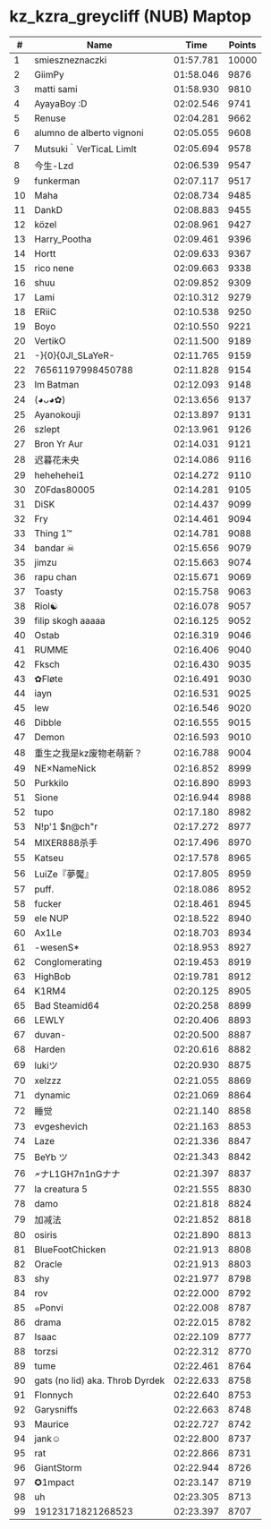 # kz_kzra_greycliff (NUB) Maptop

|  # | Name | Time | Points |
|-------------- | -------------- | -------------- | -------------- | 
| 1 | smieszneznaczki | 01:57.781 | 10000 | 
| 2 | GiimPy | 01:58.046 | 9876 | 
| 3 | matti sami | 01:58.930 | 9810 | 
| 4 | AyayaBoy :D | 02:02.546 | 9741 | 
| 5 | Renuse | 02:04.281 | 9662 | 
| 6 | alumno de alberto vignoni | 02:05.055 | 9608 | 
| 7 | Mutsuki｀VerTicaL LimIt | 02:05.694 | 9578 | 
| 8 | 今生-Lzd | 02:06.539 | 9547 | 
| 9 | funkerman | 02:07.117 | 9517 | 
| 10 | Maha | 02:08.734 | 9485 | 
| 11 | DankD | 02:08.883 | 9455 | 
| 12 | közel | 02:08.961 | 9427 | 
| 13 | Harry_Pootha | 02:09.461 | 9396 | 
| 14 | Hortt | 02:09.633 | 9367 | 
| 15 | rico nene | 02:09.663 | 9338 | 
| 16 | shuu | 02:09.852 | 9309 | 
| 17 | Lami | 02:10.312 | 9279 | 
| 18 | ERiiC | 02:10.538 | 9250 | 
| 19 | Boyo | 02:10.550 | 9221 | 
| 20 | VertikO | 02:11.500 | 9189 | 
| 21 | -}{0}{0JI_SLaYeR- | 02:11.765 | 9159 | 
| 22 | 76561197998450788 | 02:11.828 | 9154 | 
| 23 | Im Batman | 02:12.093 | 9148 | 
| 24 | (◕ᴗ◕✿) | 02:13.656 | 9137 | 
| 25 | Ayanokouji | 02:13.897 | 9131 | 
| 26 | szlept | 02:13.961 | 9126 | 
| 27 | Bron Yr Aur | 02:14.031 | 9121 | 
| 28 | 迟暮花未央 | 02:14.086 | 9116 | 
| 29 | hehehehei1 | 02:14.272 | 9110 | 
| 30 | Z0Fdas80005 | 02:14.281 | 9105 | 
| 31 | DiSK | 02:14.437 | 9099 | 
| 32 | Fry | 02:14.461 | 9094 | 
| 33 | Thing 1™ | 02:14.781 | 9088 | 
| 34 | bandar ☠ | 02:15.656 | 9079 | 
| 35 | jimzu | 02:15.663 | 9074 | 
| 36 | rapu chan | 02:15.671 | 9069 | 
| 37 | Toasty | 02:15.758 | 9063 | 
| 38 | Riol☯ | 02:16.078 | 9057 | 
| 39 | filip skogh aaaaa | 02:16.125 | 9052 | 
| 40 | Ostab | 02:16.319 | 9046 | 
| 41 | RUMME | 02:16.406 | 9040 | 
| 42 | Fksch | 02:16.430 | 9035 | 
| 43 | ✿Fløte | 02:16.491 | 9030 | 
| 44 | iayn | 02:16.531 | 9025 | 
| 45 | lew | 02:16.546 | 9020 | 
| 46 | Dibble | 02:16.555 | 9015 | 
| 47 | Demon | 02:16.593 | 9010 | 
| 48 | 重生之我是kz废物老萌新？ | 02:16.788 | 9004 | 
| 49 | NE×NameNick | 02:16.852 | 8999 | 
| 50 | Purkkilo | 02:16.890 | 8993 | 
| 51 | Sione | 02:16.944 | 8988 | 
| 52 | tupo | 02:17.180 | 8982 | 
| 53 | N!p'1 $n@ch"r | 02:17.272 | 8977 | 
| 54 | MIXER888杀手 | 02:17.496 | 8970 | 
| 55 | Katseu | 02:17.578 | 8965 | 
| 56 | LuiZe『夢魘』 | 02:17.805 | 8959 | 
| 57 | puff. | 02:18.086 | 8952 | 
| 58 | fucker | 02:18.461 | 8945 | 
| 59 | ele NUP | 02:18.522 | 8940 | 
| 60 | Ax1Le | 02:18.703 | 8934 | 
| 61 | -wesenS* | 02:18.953 | 8927 | 
| 62 | Conglomerating | 02:19.453 | 8919 | 
| 63 | HighBob | 02:19.781 | 8912 | 
| 64 | K1RM4 | 02:20.125 | 8905 | 
| 65 | Bad Steamid64 | 02:20.258 | 8899 | 
| 66 | LEWLY | 02:20.406 | 8893 | 
| 67 | duvan- | 02:20.500 | 8887 | 
| 68 | Harden | 02:20.616 | 8882 | 
| 69 | lukiツ | 02:20.930 | 8875 | 
| 70 | xelzzz | 02:21.055 | 8869 | 
| 71 | dynamic | 02:21.069 | 8864 | 
| 72 | 睡觉 | 02:21.140 | 8858 | 
| 73 | evgeshevich | 02:21.163 | 8853 | 
| 74 | Laze | 02:21.336 | 8847 | 
| 75 | BeYb ツ | 02:21.343 | 8842 | 
| 76 | 🗲ナL1GH7n1nGナナ | 02:21.397 | 8837 | 
| 77 | la creatura 5 | 02:21.555 | 8830 | 
| 78 | damo | 02:21.818 | 8824 | 
| 79 | 加减法 | 02:21.852 | 8818 | 
| 80 | osiris | 02:21.890 | 8813 | 
| 81 | BlueFootChicken | 02:21.913 | 8808 | 
| 82 | Oracle | 02:21.913 | 8803 | 
| 83 | shy | 02:21.977 | 8798 | 
| 84 | rov | 02:22.000 | 8792 | 
| 85 | ๑Ponvi | 02:22.008 | 8787 | 
| 86 | drama | 02:22.015 | 8782 | 
| 87 | Isaac | 02:22.109 | 8777 | 
| 88 | torzsi | 02:22.312 | 8770 | 
| 89 | tume | 02:22.461 | 8764 | 
| 90 | gats (no lid) aka. Throb Dyrdek | 02:22.633 | 8758 | 
| 91 | Flonnych | 02:22.640 | 8753 | 
| 92 | Garysniffs | 02:22.663 | 8748 | 
| 93 | Maurice | 02:22.727 | 8742 | 
| 94 | jank☺ | 02:22.800 | 8737 | 
| 95 | rat | 02:22.866 | 8731 | 
| 96 | GiantStorm | 02:22.944 | 8726 | 
| 97 | ✪1mpact | 02:23.147 | 8719 | 
| 98 | uh | 02:23.305 | 8713 | 
| 99 | 19123171821268523 | 02:23.397 | 8707 | 

